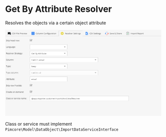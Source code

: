 # Get By Attribute Resolver

Resolves the objects via a certain object attribute

![Settings](../../../img/csvimport/getByAttribute_resolver.png)

Class or service must implement ``Pimcore\Model\DataObject\ImportDataServiceInterface``